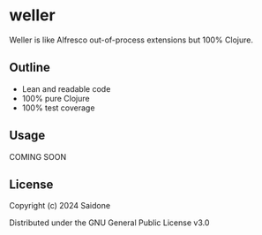 # weller
Weller is like Alfresco out-of-process extensions but 100% Clojure.

## Outline
- Lean and readable code
- 100% pure Clojure
- 100% test coverage

## Usage

COMING SOON

## License
Copyright (c) 2024 Saidone

Distributed under the GNU General Public License v3.0